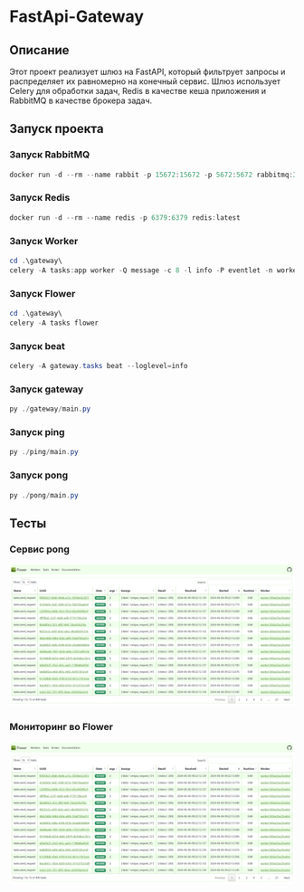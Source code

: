 # FastApi-Gateway

## Описание

Этот проект реализует шлюз на FastAPI, который фильтрует запросы и распределяет их равномерно на конечный сервис. Шлюз использует Celery для обработки задач, Redis в качестве кеша приложения и RabbitMQ в качестве брокера задач.

## Запуск проекта

### Запуск RabbitMQ

```powershell
docker run -d --rm --name rabbit -p 15672:15672 -p 5672:5672 rabbitmq:3-management
```
### Запуск Redis

```powershell
docker run -d --rm --name redis -p 6379:6379 redis:latest
```

### Запуск Worker

```powershell
cd .\gateway\
celery -A tasks:app worker -Q message -c 8 -l info -P eventlet -n worker1@%h
```

### Запуск Flower

```powershell
cd .\gateway\
celery -A tasks flower
```

### Запуск beat

```powershell
celery -A gateway.tasks beat --loglevel=info
```

### Запуск gateway

```powershell
py ./gateway/main.py
```

### Запуск ping

```powershell
py ./ping/main.py
```

### Запуск pong

```powershell
py ./pong/main.py
```

## Тесты

### Сервис pong
![Screen test](https://github.com/XacDacZloyKot/FastApi-Gateway/blob/main/assets/images/flower.png?raw=true)

### Мониторинг во Flower
![Screen test](https://github.com/XacDacZloyKot/FastApi-Gateway/blob/main/assets/images/flower.png?raw=true)


